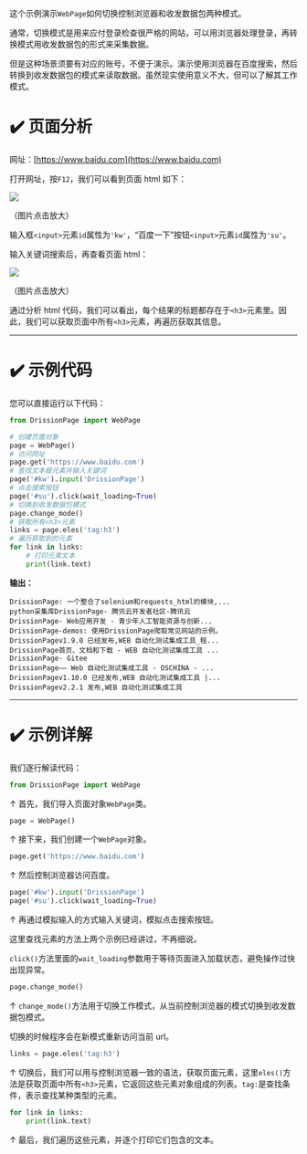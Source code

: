 这个示例演示`WebPage`如何切换控制浏览器和收发数据包两种模式。

通常，切换模式是用来应付登录检查很严格的网站，可以用浏览器处理登录，再转换模式用收发数据包的形式来采集数据。

但是这种场景须要有对应的账号，不便于演示。演示使用浏览器在百度搜索，然后转换到收发数据包的模式来读取数据。虽然现实使用意义不大，但可以了解其工作模式。

# ✔️ 页面分析

网址：[https://www.baidu.com](https://www.baidu.com)

打开网址，按`F12`，我们可以看到页面 html 如下：

![](https://gitee.com/g1879/DrissionPage/raw/master/docs/imgs/baidu_1.jpg)

（图片点击放大）

输入框`<input>`元素`id`属性为`'kw'`，“百度一下”按钮`<input>`元素`id`属性为`'su'`。

输入关键词搜索后，再查看页面 html：

![](https://gitee.com/g1879/DrissionPage/raw/master/docs/imgs/baidu_2.jpg)

（图片点击放大）

通过分析 html 代码，我们可以看出，每个结果的标题都存在于`<h3>`元素里。因此，我们可以获取页面中所有`<h3>`元素，再遍历获取其信息。

---

# ✔️ 示例代码

您可以直接运行以下代码：

```python
from DrissionPage import WebPage

# 创建页面对象
page = WebPage()
# 访问网址
page.get('https://www.baidu.com')
# 查找文本框元素并输入关键词
page('#kw').input('DrissionPage')
# 点击搜索按钮
page('#su').click(wait_loading=True)
# 切换到收发数据包模式
page.change_mode()
# 获取所有<h3>元素
links = page.eles('tag:h3')
# 遍历获取到的元素
for link in links:
    # 打印元素文本
    print(link.text)
```

**输出：**

```console
DrissionPage: 一个整合了selenium和requests_html的模块,...
python采集库DrissionPage- 腾讯云开发者社区-腾讯云
DrissionPage- Web应用开发 - 青少年人工智能资源与创新...
DrissionPage-demos: 使用DrissionPage爬取常见网站的示例。
DrissionPagev1.9.0 已经发布,WEB 自动化测试集成工具_程...
DrissionPage首页、文档和下载 - WEB 自动化测试集成工具 ...
DrissionPage- Gitee
DrissionPage—— Web 自动化测试集成工具 - OSCHINA - ...
DrissionPagev1.10.0 已经发布,WEB 自动化测试集成工具 |...
DrissionPagev2.2.1 发布,WEB 自动化测试集成工具
```

---

# ✔️ 示例详解

我们逐行解读代码：

```python
from DrissionPage import WebPage
```

↑ 首先，我们导入页面对象`WebPage`类。

```python
page = WebPage()
```

↑ 接下来，我们创建一个`WebPage`对象。

```python
page.get('https://www.baidu.com')
```

↑ 然后控制浏览器访问百度。

```python
page('#kw').input('DrissionPage')
page('#su').click(wait_loading=True)
```

↑ 再通过模拟输入的方式输入关键词，模拟点击搜索按钮。

这里查找元素的方法上两个示例已经讲过，不再细说。

`click()`方法里面的`wait_loading`参数用于等待页面进入加载状态，避免操作过快出现异常。

```python
page.change_mode()
```

↑ `change_mode()`方法用于切换工作模式，从当前控制浏览器的模式切换到收发数据包模式。

切换的时候程序会在新模式重新访问当前 url。

```python
links = page.eles('tag:h3')
```

↑ 切换后，我们可以用与控制浏览器一致的语法，获取页面元素，这里`eles()`方法是获取页面中所有`<h3>`元素，它返回这些元素对象组成的列表。`tag:`是查找条件，表示查找某种类型的元素。

```python
for link in links:
    print(link.text)
```

↑ 最后，我们遍历这些元素，并逐个打印它们包含的文本。
